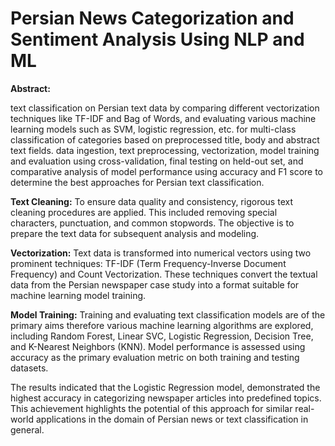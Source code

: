 # Persian News Categorization and Sentiment Analysis Using NLP and ML
****Abstract:****

text classification on Persian text data by comparing different vectorization techniques like TF-IDF and Bag of Words, and evaluating various machine learning models such as SVM, logistic regression, etc. for multi-class classification of categories based on preprocessed title, body and abstract text fields. data ingestion, text preprocessing, vectorization, model training and evaluation using cross-validation, final testing on held-out set, and comparative analysis of model performance using accuracy and F1 score to determine the best approaches for Persian text classification.

****Text Cleaning:****
To ensure data quality and consistency, rigorous text cleaning procedures are applied. This included removing special characters, punctuation, and common stopwords. The objective is to prepare the text data for subsequent analysis and modeling.

****Vectorization:****
Text data is transformed into numerical vectors using two prominent techniques: TF-IDF (Term Frequency-Inverse Document Frequency) and Count Vectorization. These techniques convert the textual data from the Persian newspaper case study into a format suitable for machine learning model training.

****Model Training:****
Training and evaluating text classification models are of the primary aims therefore various machine learning algorithms are explored, including Random Forest, Linear SVC, Logistic Regression, Decision Tree, and K-Nearest Neighbors (KNN). Model performance is assessed using accuracy as the primary evaluation metric on both training and testing datasets.


The results indicated that the Logistic Regression model, demonstrated the highest accuracy in categorizing newspaper articles into predefined topics. This achievement highlights the potential of this approach for similar real-world applications in the domain of Persian news or text classification in general.
